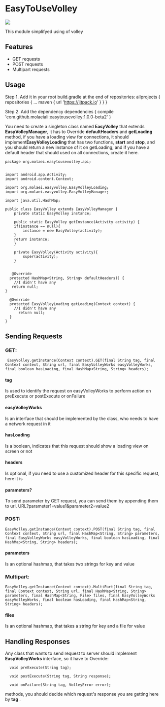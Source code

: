 # EasyToUseVolley
[![](https://jitpack.io/v/molaeiali/easytousevolley.svg)](https://jitpack.io/#molaeiali/easytousevolley)

This module simplifyed using of volley

## Features
- GET requests
- POST requests
- Multipart requests

## Usage
Step 1. Add it in your root build.gradle at the end of repositories:
	allprojects {
		repositories {
			...
			maven { url 'https://jitpack.io' }
		}
	}


Step 2. Add the dependency
	dependencies {
	        compile 'com.github.molaeiali:easytousevolley:1.0.0-beta2'
	}

You need to create a singleton class named **EasyVolley** that extends **EasyVolleyManager**,  it has to Override **defaultHeaders** and **getLoading** method, if you have a loading view for connections, it should implement**EasyVolleyLoading** that has two functions, **start** and **stop**, and you should return a new instance of it on getLoading, and if you have a default header that should used on all connections, create it here.

	package org.molaei.easytousevolley.api;


	import android.app.Activity;
	import android.content.Context;

	import org.molaei.easyvolley.EasyVolleyLoading;
	import org.molaei.easyvolley.EasyVolleyManager;

	import java.util.HashMap;

	public class EasyVolley extends EasyVolleyManager {
	    private static EasyVolley instance;

	    public static EasyVolley getInstance(Activity activity) {
		if(instance == null){
		    instance = new EasyVolley(activity);
		}
		return instance;
	    }

	    private EasyVolley(Activity activity){
			super(activity);
	    }


	   @Override
	  protected HashMap<String, String> defaultHeaders() {
		//I didn't have any
	   return null;
	}

	  @Override
	  protected EasyVolleyLoading getLoading(Context context) {
		//I didn't have any
	      return null;
	  }
	}

## Sending Requests
### GET:
     EasyVolley.getInstance(Context context).GET(final String tag, final Context context, String url, final EasyVolleyWorks easyVolleyWorks, final boolean hasLoading, final HashMap<String, String> headers);
     
#### tag
Is used to identify the request on easyVolleyWorks to perform action on preExecute or postExecute or onFailure
#### easyVolleyWorks
Is an interface that should be implemented by the class, who needs to have a network request in it
#### hasLoading
Is a boolean, indicates that this request should show a loading view on screen or not
#### headers
Is optional, if you need to use a customized header for this specific request, here it is
#### parameters?
To send parameter by GET request, you can send them by appending them to url. 
URL?parameter1=value1&parameter2=value2
### POST:
    EasyVolley.getInstance(Context context).POST(final String tag, final Context context, String url, final HashMap<String, String> parameters, final EasyVolleyWorks easyVolleyWorks, final boolean hasLoading, final HashMap<String, String> headers);
#### parameters
Is an optional hashmap, that takes two strings for key and value

### Multipart:
    EasyVolley.getInstance(Context context).MultiPart(final String tag, final Context context, String url, final HashMap<String, String> parameters, final HashMap<String, File> files, final EasyVolleyWorks easyVolleyWorks, final boolean hasLoading, final HashMap<String, String> headers);
    
#### files
Is an optional hashmap, that takes a string for key and a file for value

## Handling Responses
Any class that wants to send request to server should implement **EasyVolleyWorks** interface, so it have to Override:

      void preExecute(String tag);

      void postExecute(String tag, String response);

      void onFailure(String tag, VolleyError error);

methods, you should decide which request's response you are getting here by **tag** .
